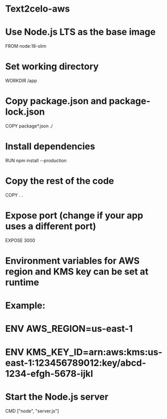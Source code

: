 # Text2celo-aws
# Use Node.js LTS as the base image
FROM node:18-slim

# Set working directory
WORKDIR /app

# Copy package.json and package-lock.json
COPY package*.json ./

# Install dependencies
RUN npm install --production

# Copy the rest of the code
COPY . .

# Expose port (change if your app uses a different port)
EXPOSE 3000

# Environment variables for AWS region and KMS key can be set at runtime
# Example:
# ENV AWS_REGION=us-east-1
# ENV KMS_KEY_ID=arn:aws:kms:us-east-1:123456789012:key/abcd-1234-efgh-5678-ijkl

# Start the Node.js server
CMD ["node", "server.js"]
